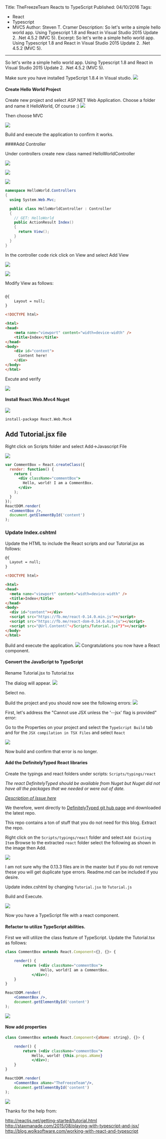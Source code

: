 Title: TheFreezeTeam Reacts to TypeScript
Published: 04/10/2016
Tags: 
  - React 
  - Typescript 
  - MVC5 
Author: Steven T. Cramer
Description: So let's write a simple hello world app.  Using Typescript 1.8 and React in Visual Studio 2015 Update 2. .Net 4.5.2 (MVC 5).
Excerpt: So let's write a simple hello world app.  Using Typescript 1.8 and React in Visual Studio 2015 Update 2. .Net 4.5.2 (MVC 5).
---

So let's write a simple hello world app.  Using Typescript 1.8 and React in Visual Studio 2015 Update 2. .Net 4.5.2 (MVC 5).

Make sure you have installed TypeScript 1.8.4 in Visual studio.
![](/content/images/2016/04/2016-04-09_1405.png)

#### Create Hello World Project
Create new project and select ASP.NET Web Application.
Choose a folder and name it HelloWorld, Of course :) 
![](/content/images/2016/04/2016-04-08_9-30-11.png)

Then choose MVC

![](/content/images/2016/04/2016-04-08_10-01-59.png)

Build and execute the application to confirm it works.

####Add Controller

Under controllers create new class named HelloWorldController

![](/content/images/2016/04/2016-04-09_1421.png)

![](/content/images/2016/04/2016-04-09_1423.png)

![](/content/images/2016/04/2016-04-09_1424.png)
```csharp
namespace HelloWorld.Controllers
{
  using System.Web.Mvc;

  public class HelloWorldController : Controller
  {
    // GET: HelloWorld
    public ActionResult Index()
    {
      return View();
    }
  }
}
```

In the controller code rick click on View and select Add View

![](/content/images/2016/04/2016-04-09_1429.png)

![](/content/images/2016/04/2016-04-09_1430.png)

Modify View as follows:

```html

@{
    Layout = null;
}

<!DOCTYPE html>

<html>
<head>
    <meta name="viewport" content="width=device-width" />
    <title>Index</title>
</head>
<body>
    <div id="content"> 
      Content here!
    </div>
</body>
</html>
```
Excute and verify

![](/content/images/2016/04/2016-04-09_1433.png)

#### Install React.Web.Mvc4 Nuget

![](/content/images/2016/04/2016-04-09_1437.png)

`install-package React.Web.Mvc4`

## Add Tutorial.jsx file

Right click on Scripts folder and select Add->Javascript File

![](/content/images/2016/04/2016-04-09_1448-1.png)

```jsx
var CommentBox = React.createClass({
  render: function() {
    return (
      <div className="commentBox">
        Hello, world! I am a CommentBox.
      </div>
    );
  }
});
ReactDOM.render(
  <CommentBox />,
  document.getElementById('content')
);
```

### Update Index.cshtml

Update the HTML to include the React scripts and our Tutorial.jsx as follows:

```html
@{
  Layout = null;
}

<!DOCTYPE html>

<html>
<head>
  <meta name="viewport" content="width=device-width" />
  <title>Index</title>
</head>
<body>
  <div id="content"></div>
  <script src="https://fb.me/react-0.14.0.min.js"></script>
  <script src="https://fb.me/react-dom-0.14.0.min.js"></script>
  <script src="@Url.Content("~/Scripts/Tutorial.jsx")"></script>
</body>
</html>
```

Build and execute the application.
![](/content/images/2016/04/2016-04-09_1548.png)
Congratulations you now have a React component.

#### Convert the JavaScript to TypeScript

Rename Tutorial.jsx to Tutorial.tsx

The dialog will appear.
![](/content/images/2016/04/2016-04-08_10-15-29.png)

Select no. 

Build the project and you should now see the following errors:
![](/content/images/2016/04/2016-04-09_1510.png)

First, let's address the "Cannot use JSX unless the '--jsx' flag is provided" error:

Go to the Properties on your project and select the `TypeScript Build` tab and for the `JSX compilation in TSX Files` and select `React`

![](/content/images/2016/04/2016-04-09_1514.png)

Now build and confirm that error is no longer.

#### Add the DefinitelyTyped React libraries

Create the typings and react folders under scripts: `Scripts/typings/react`

*The react DefinitelyTyped should be available from Nuget but Nuget did not have all the packages that we needed or were out of date.*

*[Description of Issue here](https://github.com/DefinitelyTyped/NugetAutomation/issues/14)*

We therefore, went directly to [DefinitelyTyped git hub page](https://github.com/DefinitelyTyped/DefinitelyTyped) and downloaded the latest repo.

This repo contains a ton of stuff that you do not need for this blog. Extract the repo. 

Right click on the `Scripts/typings/react` folder and select `Add Existing Item` Browse to the extracted `react` folder select the following as shown in the image then Add.

![](/content/images/2016/04/2016-04-09_1541.png)

I am not sure why the 0.13.3 files are in the master but if you do not remove these you will get duplicate type errors.  Readme.md can be included if you desire.

Update index.cshtml by changing `Tutorial.jsx` to `Tutorial.js`

Build and Execute.

![](/content/images/2016/04/2016-04-09_1548.png)

Now you have a TypeScript file with a react component.

#### Refactor to utilize TypeScript abilities.
First we will utilize the class feature of TypeScript.  Update the Tutorial.tsx as follows:

```jsx
class CommentBox extends React.Component<{}, {}> {

    render() {
        return (<div className="commentBox">
                Hello, world!I am a CommentBox.
            </div>);
    }
}

ReactDOM.render(
    <CommentBox />,
    document.getElementById('content')
);
```
![](/content/images/2016/04/2016-04-09_1616.png)
#### Now add properties

```jsx
class CommentBox extends React.Component<{aName: string}, {}> {

    render() {
        return (<div className="commentBox">
            Hello, world! {this.props.aName}
            </div>);
    }
}

ReactDOM.render(
    <CommentBox aName="TheFreezeTeam"/>,
    document.getElementById('content')
);
```
![](/content/images/2016/04/2016-04-09_1611.png)

Thanks for the help from:

http://reactjs.net/getting-started/tutorial.html
http://staxmanade.com/2015/08/playing-with-typescript-and-jsx/
http://blog.wolksoftware.com/working-with-react-and-typescript


